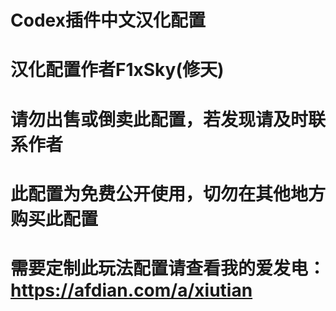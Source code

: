   # Codex插件中文汉化配置
  # 汉化配置作者F1xSky(修天)
  # 请勿出售或倒卖此配置，若发现请及时联系作者
  # 此配置为免费公开使用，切勿在其他地方购买此配置
# 需要定制此玩法配置请查看我的爱发电：https://afdian.com/a/xiutian
